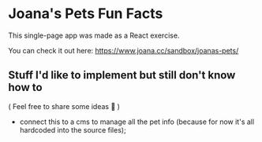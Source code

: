 # Joana's Pets Fun Facts

This single-page app was made as a React exercise.

You can check it out here: https://www.joana.cc/sandbox/joanas-pets/

## Stuff I'd like to implement but still don't know how to
( Feel free to share some ideas :raised_hands: )
- connect this to a cms to manage all the pet info (because for now it's all hardcoded into the source files);
